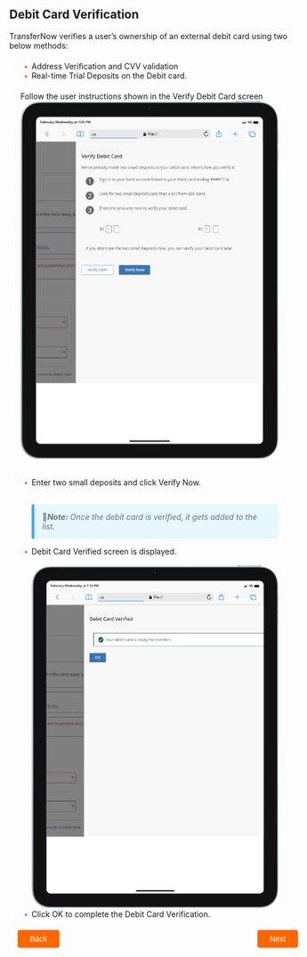 ## Debit Card Verification

TransferNow verifies a user’s ownership of an external debit card using two below methods: 

<div class="card-body">
    <ul>
    <li>Address Verification and CVV validation </li>
    <li>Real-time Trial Deposits on the Debit card. </li>
    </ul>
    </div>
    <div class="card-body">Follow the user instructions shown in the Verify Debit Card screen
    </br>
    <img class="image-center" src="https://raw.githubusercontent.com/Fiserv/transfer-now/develop/assets/images/Debit-card-verify-depo.png">
     <ul>
     </br>
    <li>Enter two small deposits and click Verify Now.</li>
    </br>
    <p class="block-quote"> &#128221<i><strong>Note:</strong> Once the debit card is verified, it gets added to the list.</i></p>
    <li>Debit Card Verified screen is displayed.</li>
    </br>
    <img class="image-center" src="https://raw.githubusercontent.com/Fiserv/transfer-now/develop/assets/images/Debit-card-verified.png">
    <li>Click OK to complete the Debit Card Verification.</li>
    </ul>
    </div>
<div class="debit-card-button-container">
<div class="debit-card-left-button">
<a href="?path=docs/transfer-debit-card/add-debit-card.md">Back</a>
</div>
<div class="debit-card-right-button"><a href="?path=docs/transfer-debit-card/delete-debit-card.md">Next</a></div>
</div>
<style>
    .debit-card-button-container {
        position: relative;
        width: 100%;
        height: 30px;
        font-family: sans-serif;
        margin: 0px 15px;
    }
    .debit-card-left-button a,
    .debit-card-right-button a{
        position: absolute;
        display: inline;
        border: 0px;
        background: rgb(255, 102, 0);
        color: rgb(255, 255, 255);
        padding: 8px 22px;
        cursor: pointer;
        border-radius: 4px;                                
        text-align: center;
        text-decoration: none;
        transition: all 0.3s ease;
    }
    .debit-card-left-button a{ 
        left: 0;
    }
    .debit-card-right-button a{
        right: 0;
    }
    .debit-card-left-button a:hover,
    .debit-card-right-button a:hover {
        color: #f60;
        background-color: white;
        border: 2px solid #f60;
    }
    .card-body {
        margin: 20px;
    }
    .card-body ul {
        list-style: none;
        padding-left: 20px;
    }
    .card-body ul li::before {
        content: "\2022";
        font-size: 1em;
        color: #f60;
        display: inline-block;
        width: 1em;
        margin-left: -1em;
    }
    .block-quote {
        padding: 1em;
        color: #6a737d;
        border-left: 0.375em solid #40a9ff;
        background: #e6f7ff;
        border-radius: 3px;
    }
</style>



